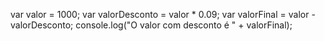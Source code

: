 var valor = 1000;
var valorDesconto = valor * 0.09;
var valorFinal = valor - valorDesconto;
console.log("O valor com desconto é " + valorFinal);
